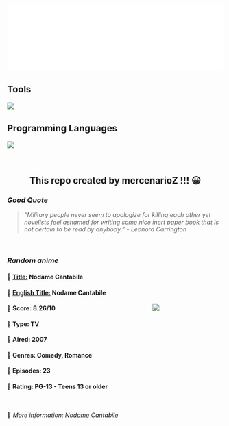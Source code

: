 
<img src="svg/nai.svg" />

<p>
  <h2>Tools</h2>
  <a href="https://skillicons.dev">
    <img src="https://skillicons.dev/icons?i=git,bash,vim,ubuntu,tensorflow,pytorch,docker,raspberrypi" />
  </a>

  <br />

  <h2>Programming Languages</h2>

  <a href="https://skillicons.dev">
    <img src="https://skillicons.dev/icons?i=python,c,cpp" />
  </a>
</p>

<br />

<h2 align="center">This repo created by mercenarioZ !!! 😀</h2>
<h3><i>Good Quote</i></h3>

<blockquote>
<i>
“Military people never seem to apologize for killing each other yet novelists feel ashamed for writing some nice inert paper book that is not certain to be read by anybody.” - Leonora Carrington
</i>
</blockquote>

<br />

<h3><i>Random anime</i></h3>

<h4>
  <strong>🥭 <u>Title:</u></strong> Nodame Cantabile
</h4>

<h4>🌿 <u>English Title:</u> Nodame Cantabile</h4>

<img align="right" width="165" src=https://cdn.myanimelist.net/images/anime/9/11986.jpg />

<h4>🌱 Score: 8.26/10</h4>

<h4>🌲 Type: TV</h4>

<h4>🌴 Aired: 2007</h4>

<h4>🌵 Genres: Comedy, Romance</h4>

<h4>🥑 Episodes: 23</h4>

<h4>🍏 Rating: PG-13 - Teens 13 or older</h4>

<br />

🍂 *More information: [Nodame Cantabile](https://myanimelist.net/anime/1698/Nodame_Cantabile)*
    